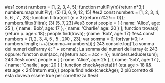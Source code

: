 #es1
const numbers = [1, 2, 3, 4, 5];
function multiPly(n){return n\*3;}
numbers.map(multiPly);
(5) [3, 6, 9, 12, 15]
#es2
const numbers = [1, 2, 3, 4, 5, 6 , 7 , 23];
function filtra(n){if (n > 3){return n%2!== 0}};
numbers.filter(filtra);
(3) [5, 7, 23]
#es3
const people = [
{ name: 'Alice', age: 25 },
{ name: 'Bob', age: 17 },
{ name: 'Charlie', age: 20 }
];
function trova(p){return p. age < 18};
people.find(trova);
{name: 'Bob', age: 17}
#es4
const numbers = [1, 2, 3, 4, 5 , 5 , 200 , 23];
var somma = 0;
for(var i=0;i < numbers.length; i++){somma+=numbers[i];}
243
console.log("La somma dei numeri dell'array è: " + somma);
La somma dei numeri dell'array è: 243
oppure:
function sum(acc, n){return acc = acc + n};
numbers.reduce(sum);
243
#es5
const people = [
{ name: 'Alice', age: 25 },
{ name: 'Bob', age: 17 },
{ name: 'Charlie', age: 20 }
];
function checkAge(eta){if (eta.age > 18 && eta.age < 24){return eta};}
people.findIndex(checkAge);
2
più corretto di esta doveva essere true per correttezza
#es6
